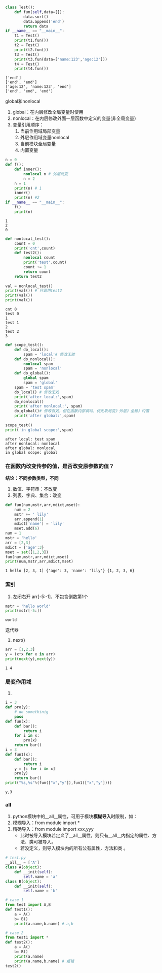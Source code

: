 ```python
class Test():
    def fun(self,data=[]):
        data.sort()
        data.append('end')
        return data
if __name__ == "__main__":
    t1 = Test()
    print(t1.fun())
    t2 = Test()
    print(t2.fun())
    t3 = Test()
    print(t3.fun(data=['name:123','age:12']))
    t4 = Test()
    print(t4.fun())
```

    ['end']
    ['end', 'end']
    ['age:12', 'name:123', 'end']
    ['end', 'end', 'end']
    

global和nonlocal
1. global：在内层修改全局变量时使用
2. nonlocal：在内层修改外面一层函数中定义的变量(非全局变量）
3. 变量引用顺序：
   1. 当前作用域局部变量
   2. 外层作用域变量nonlocal
   3. 当前模块全局变量
   4. 内置变量


```python
n = 0
def f():
    def inner():
        nonlocal n # 外层局变
        n = 2
    n = 1
    print(n) # 1
    inner()
    print(n) #2
if __name__ == "__main__":
    f()
    print(n)
```

    1
    2
    0
    


```python
def nonlocal_test():
    count = 0
    print('cnt',count)
    def test2():
        nonlocal count
        print('test',count)
        count += 1
        return count
    return test2
 
val = nonlocal_test()
print(val()) # 只调用test2
print(val())
print(val())
```

    cnt 0
    test 0
    1
    test 1
    2
    test 2
    3
    


```python
def scope_test():
    def do_local():
        spam = 'local'# 修改无效
    def do_nonlocal():
        nonlocal spam
        spam = 'nonlocal'
    def do_global():
        global spam
        spam = 'global'
    spam = 'test spam'
    do_local() # 修改无效
    print('after local:',spam)
    do_nonlocal()
    print('after nonlocal:', spam)
    do_global()# 修改有效，但在函数内部调动，优先取局变》外层》全局》内置
    print('after global:',spam)
    
scope_test()
print('in global scope:',spam)
```

    after local: test spam
    after nonlocal: nonlocal
    after global: nonlocal
    in global scope: global
    

### 在函数内改变传参的值，是否改变原参数的值？
**结论：不同参数类型，不同**
1. 数值、字符串：不改变
2. 列表、字典、集合：改变


```python
def fun(num,mstr,arr,mdict,mset):
    num = 2
    mstr += ' lily'
    arr.append(1)
    mdict['name'] = 'lily'
    mset.add(6)
num = 1
mstr = 'hello'
arr = [2,3]
mdict = {'age':3}
mset = set([1,2,3])
fun(num,mstr,arr,mdict,mset)
print(num,mstr,arr,mdict,mset)
```

    1 hello [2, 3, 1] {'age': 3, 'name': 'lily'} {1, 2, 3, 6}
    

### 索引
1. 左闭右开 arr[-5:-1]，不包含倒数第1个


```python
mstr = 'hello world'
print(mstr[-5:])
```

    world
    

迭代器
1. next()


```python
arr = [1,2,3]
y = (x*x for x in arr)
print(next(y),next(y))
```

    1 4
    

### 局变作用域
1. 


```python
i = 3
def pro(y):
    # do somethinig
    pass
def fun(x):
    def bar():
        return i
    for i in x:
        pro(x)
    return bar()
i = 3
def fun1(x):
    def bar():
        return i
    y = [i for i in x]
    pro(y)
    return bar()
print("%s,%s"%(fun(["x","y"]),fun1(["x","y"])))
```

    y,3
    

### __all__
1. python模块中的__all__属性，可用于模块**模糊导入**时限制，如：
2. 模糊导入：from module import * 
3. 精确导入：from module import xxx,yyy
    - 此时被导入模块若定义了__all__属性，则只有__all__内指定的属性、方法、类可被导入。
    - 若没定义，则导入模块内的所有公有属性，方法和类 。


```python
# test.py
__all__ = ['A']
class A(object):
    def __init(self):
        self.name = 'a'
class B(object):
    def __init(self):
        self.name = 'b' 

# case 1
from test import A,B
def test1():
    a = A()
    b= B()
    print(a.name,b.name) # a,b

# case 2
from test1 import *
def test2():
    a = A()
    b= B()
    print(a.name)   
    print(a.name,b.name) # 报错
test2()       
```


```python

```
